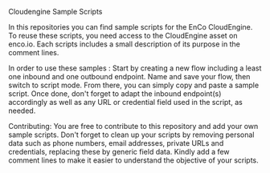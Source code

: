 Cloudengine Sample Scripts

In this repositories you can find sample scripts for the EnCo CloudEngine.
To reuse these scripts, you need access to the CloudEngine asset on enco.io. Each scripts includes a small description of its purpose in the comment lines.

In order to use these samples : 
Start by creating a new flow including a least one inbound and one outbound endpoint. Name and save your flow, then switch to script mode.
From there, you can simply copy and paste a sample script. Once done, don't forget to adapt the inbound endpoint(s) accordingly as well as any URL or credential field used in the script, as needed.

Contributing:
You are free to contribute to this repository and add your own sample scripts. Don't forget to clean up your scripts by removing personal data such as phone numbers, email addresses, private URLs and credentials, replacing these by generic field data. Kindly add a few comment lines to make it easier to understand the objective of your scripts.
